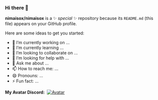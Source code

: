 ### Hi there 👋


**nimaisox/nimaisox** is a ✨ _special_ ✨ repository because its `README.md` (this file) appears on your GitHub profile.

Here are some ideas to get you started:

- 🔭 I’m currently working on ...
- 🌱 I’m currently learning ...
- 👯 I’m looking to collaborate on ...
- 🤔 I’m looking for help with ...
- 💬 Ask me about ...
- 📫 How to reach me: ...
- 😄 Pronouns: ...
- ⚡ Fun fact: ...

**My Avatar Discord:**&nbsp; 
[![Avatar](https://discord.c99.nl/widget/theme-3/631463369458843668.png)](https://discord.gg/pHKZHQ3DUU)

